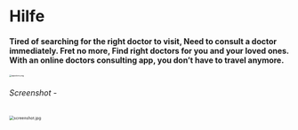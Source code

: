 # Hilfe

#### Tired of searching for the right doctor to visit, Need to consult a doctor immediately. Fret no more, Find right doctors for you and your loved ones. With an online doctors consulting app, you don’t have to travel anymore.



<img src="https://github.com/Code-Gladiator-hackathon/Hilfe-app/blob/master/images/appstore.png?raw=true" alt="appstore.png" style="zoom:25%;" />





###### Screenshot - 

<img src="https://github.com/Code-Gladiator-hackathon/Hilfe-app/blob/master/images/screenshot.jpg?raw=true" alt="screenshot.jpg" style="zoom:50%;" />